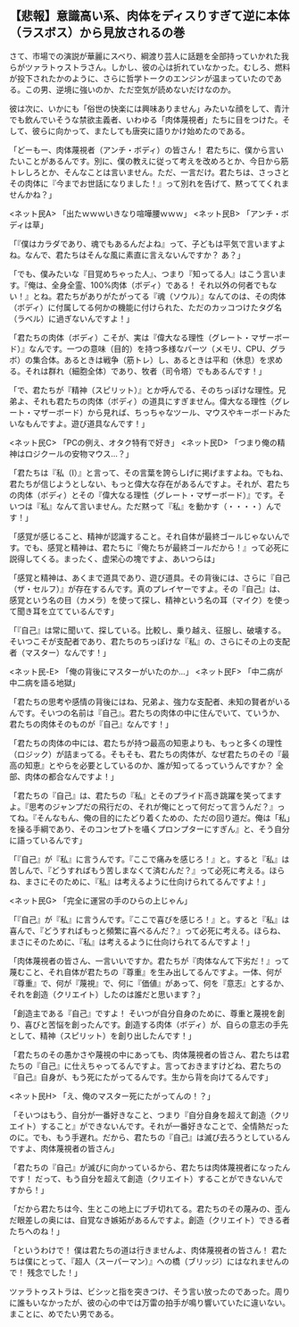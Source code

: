 ## 【悲報】意識高い系、肉体をディスりすぎて逆に本体（ラスボス）から見放されるの巻

さて、市場での演説が華麗にスベり、綱渡り芸人に話題を全部持っていかれた我らがツァラトゥストラさん。しかし、彼の心は折れていなかった。むしろ、燃料が投下されたかのように、さらに哲学トークのエンジンが温まっていたのである。この男、逆境に強いのか、ただ空気が読めないだけなのか。

彼は次に、いかにも「俗世の快楽には興味ありません」みたいな顔をして、青汁でも飲んでいそうな禁欲主義者、いわゆる「肉体蔑視者」たちに目をつけた。そして、彼らに向かって、またしても唐突に語りかけ始めたのである。

「どーもー、肉体蔑視者（アンチ・ボディ）の皆さん！ 君たちに、僕から言いたいことがあるんです。別に、僕の教えに従って考えを改めろとか、今日から筋トレしろとか、そんなことは言いません。ただ、一言だけ。君たちは、さっさとその肉体に『今までお世話になりました！』って別れを告げて、黙っててくれませんかね？」

<ネット民A> 「出たｗｗｗいきなり喧嘩腰ｗｗｗ」
<ネット民B> 「アンチ・ボディは草」

「『僕はカラダであり、魂でもあるんだよね』って、子どもは平気で言いますよね。なんで、君たちはそんな風に素直に言えないんですか？ あ？」

「でも、僕みたいな『目覚めちゃった人』、つまり『知ってる人』はこう言います。『俺は、全身全霊、100%肉体（ボディ）である！ それ以外の何者でもない！』とね。君たちがありがたがってる『魂（ソウル）』なんてのは、その肉体（ボディ）に付属してる何かの機能に付けられた、ただのカッコつけたタグ名（ラベル）に過ぎないんですよ！」

「君たちの肉体（ボディ）こそが、実は『偉大なる理性（グレート・マザーボード）』なんです。一つの意味（目的）を持つ多様なパーツ（メモリ、CPU、グラボ）の集合体。あるときは戦争（筋トレ）し、あるときは平和（休息）を求める。それは群れ（細胞全体）であり、牧者（司令塔）でもあるんです！」

「で、君たちが『精神（スピリット）』とか呼んでる、そのちっぽけな理性。兄弟よ、それも君たちの肉体（ボディ）の道具にすぎません。偉大なる理性（グレート・マザーボード）から見れば、ちっちゃなツール、マウスやキーボードみたいなもんですよ。遊び道具なんです！」

<ネット民C> 「PCの例え、オタク特有で好き」
<ネット民D> 「つまり俺の精神はロジクールの安物マウス…？」

「君たちは『私（I）』と言って、その言葉を誇らしげに掲げますよね。でもね、君たちが信じようとしない、もっと偉大な存在があるんですよ。それが、君たちの肉体（ボディ）とその『偉大なる理性（グレート・マザーボード）』です。そいつは『私』なんて言いません。ただ黙って『私』を動かす（・・・・）んです！」

「感覚が感じること、精神が認識すること。それ自体が最終ゴールじゃないんです。でも、感覚と精神は、君たちに『俺たちが最終ゴールだから！』って必死に説得してくる。まったく、虚栄心の塊ですよ、あいつらは」

「感覚と精神は、あくまで道具であり、遊び道具。その背後には、さらに『自己（ザ・セルフ）』が存在するんです。真のプレイヤーですよ。その『自己』は、感覚という名の目（カメラ）を使って探し、精神という名の耳（マイク）を使って聞き耳を立てているんです」

「『自己』は常に聞いて、探している。比較し、乗り越え、征服し、破壊する。そいつこそが支配者であり、君たちのちっぽけな『私』の、さらにその上の支配者（マスター）なんです！」

<ネット民-E> 「俺の背後にマスターがいたのか…」
<ネット民F> 「中二病が中二病を語る地獄」

「君たちの思考や感情の背後にはね、兄弟よ、強力な支配者、未知の賢者がいるんです。そいつの名前は『自己』。君たちの肉体の中に住んでいて、ていうか、君たちの肉体そのものが『自己』なんです！」

「君たちの肉体の中には、君たちが持つ最高の知恵よりも、もっと多くの理性（ロジック）が詰まってる。そもそも、君たちの肉体が、なぜ君たちのその『最高の知恵』とやらを必要としているのか、誰が知ってるっていうんですか？ 全部、肉体の都合なんですよ！」

「君たちの『自己』は、君たちの『私』とそのプライド高き跳躍を笑ってますよ。『思考のジャンプだの飛行だの、それが俺にとって何だって言うんだ？』ってね。『そんなもん、俺の目的にたどり着くための、ただの回り道だ。俺は「私」を操る手綱であり、そのコンセプトを囁くプロンプターにすぎん』と、そう自分に語っているんです」

「『自己』が『私』に言うんです。『ここで痛みを感じろ！』と。すると『私』は苦しんで、『どうすればもう苦しまなくて済むんだ？』って必死に考える。ほらね、まさにそのために、『私』は考えるように仕向けられてるんですよ！」

<ネット民G> 「完全に運営の手のひらの上じゃん」

「『自己』が『私』に言うんです。『ここで喜びを感じろ！』と。すると『私』は喜んで、『どうすればもっと頻繁に喜べるんだ？』って必死に考える。ほらね、まさにそのために、『私』は考えるように仕向けられてるんですよ！」

「肉体蔑視者の皆さん、一言いいですか。君たちが『肉体なんて下劣だ！』って蔑むこと、それ自体が君たちの『尊重』を生み出してるんですよ。一体、何が『尊重』で、何が『蔑視』で、何に『価値』があって、何を『意志』とするか、それを創造（クリエイト）したのは誰だと思います？」

「創造主である『自己』ですよ！ そいつが自分自身のために、尊重と蔑視を創り、喜びと苦悩を創ったんです。創造する肉体（ボディ）が、自らの意志の手先として、精神（スピリット）を創り出したんです！」

「君たちのその愚かさや蔑視の中にあっても、肉体蔑視者の皆さん、君たちは君たちの『自己』に仕えちゃってるんですよ。言っておきますけどね、君たちの『自己』自身が、もう死にたがってるんです。生から背を向けてるんです」

<ネット民H> 「え、俺のマスター死にたがってんの！？」

「そいつはもう、自分が一番好きなこと、つまり『自分自身を超えて創造（クリエイト）すること』ができないんです。それが一番好きなことで、全情熱だったのに。でも、もう手遅れ。だから、君たちの『自己』は滅び去ろうとしているんですよ、肉体蔑視者の皆さん」

「君たちの『自己』が滅びに向かっているから、君たちは肉体蔑視者になったんです！ だって、もう自分を超えて創造（クリエイト）することができないんですから！」

「だから君たちは今、生とこの地上にブチ切れてる。君たちのその蔑みの、歪んだ眼差しの奥には、自覚なき嫉妬があるんですよ。創造（クリエイト）できる者たちへのね！」

「というわけで！ 僕は君たちの道は行きませんよ、肉体蔑視者の皆さん！ 君たちは僕にとって、『超人（スーパーマン）』への橋（ブリッジ）にはなれませんので！ 残念でした！」

ツァラトゥストラは、ビシッと指を突きつけ、そう言い放ったのであった。周りに誰もいなかったが、彼の心の中では万雷の拍手が鳴り響いていたに違いない。まことに、めでたい男である。
